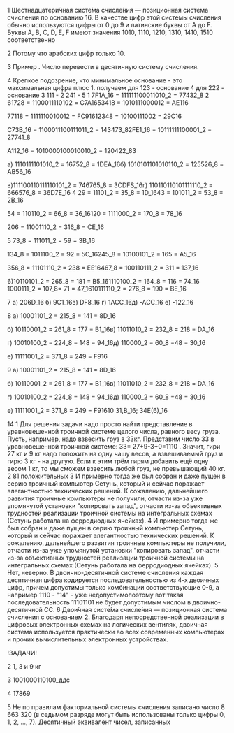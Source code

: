 1 Шестнадцатери́чная систе́ма счисле́ния — позиционная система счисления по основанию 16. В качестве цифр этой системы счисления обычно используются цифры от 0 до 9 и латинские буквы от A до F. Буквы A, B, C, D, E, F имеют значения 1010, 1110, 1210, 1310, 1410, 1510 соответственно

2 Потому что арабских цифр только 10.

3 Пример . Число  перевести в десятичную систему счисления.

4 Крепкое подозрение, что минимальное основание - это максимальная цифра плюс 1. 
получаем для 123 - основание 4 для 222 - основание 3 
111 - 2 241 - 5 
1  7F1А_16 = 111111100011010_2 = 77432_8
2
61728 = 1100011110102 = C7A1653418 = 1010111000012 = AE116

77118 = 1111110010012 = FC91612348 = 10100111002 = 29C16

С73В_16 = 1100011100111011_2 = 143473_82FЕ1_16 = 10111111100001_2 = 27741_8

А112_16 = 1010000100010010_2 = 120422_83

 а) 1110111101010_2 = 16752_8 = 1DEA_16б) 1010101101010110_2 = 125526_8 = AB56_16
 
в)111100110111110101_2 = 746765_8 = 3CDFS_16г) 110110110101111110_2 = 666576_8 = 36D7E_16
4
 29 = 11101_2 = 35_8 = 1D_1643 = 101011_2 = 53_8 = 2B_16
 
54 = 110110_2 = 66_8 = 36_16120 = 1111000_2 = 170_8 = 78_16

206 = 11001110_2 = 316_8 = CE_16

5 73_8 = 111011_2 = 59 = 3B_16

134_8 = 1011100_2 = 92 = 5C_16245_8 = 10100101_2 = 165 = A5_16

356_8 = 11101110_2 = 238 = EE16467_8 = 100110111_2 = 311 = 137_16

6)10110101_2 = 265_8 = 181 = B5_161110100_2 = 164_8 = 116 = 74_16
1000111_2 = 107_8= 71 = 47_1610111110_2
= 276_8 = 190 = BE_16

7 а) 206D_16
б) 9С1_16в) DF8_16
г) 1АСС_16д) -АСС_16
е) -122_16

8 а) 10001101_2 = 215_8 = 141 = 8D_16

б) 10110001_2 = 261_8 = 177 = B1_16в) 11011010_2 = 232_8 = 218 = DA_16

г) 10010100_2 = 224_8 = 148 = 94_16д) 110000_2 = 60_8 =48 = 30_16

е) 11111001_2 = 371_8 = 249 = F916

9 а) 10001101_2 = 215_8 = 141 = 8D_16

б) 10110001_2 = 261_8 = 177 = B1_16в) 11011010_2 = 232_8 = 218 = DA_16

г) 10010100_2 = 224_8 = 148 = 94_16д) 110000_2 = 60_8 =48 = 30_16

е) 11111001_2 = 371_8 = 249 = F91610 31,В_16; 34Е(6)_16

14 
1   Для решения задачи надо просто найти представление в уравновешенной троичной системе целого числа, равного весу груза. Пусть, например, надо взвесить груз в 33кг. Представим число 33 в уравновешенной троичной системе: 33= 27+9-3+0=1110 . Значит, гири 27 кг и 9 кг надо положить на одну чашу весов, а взвешиваемый груз и гирю 3 кг - на другую. Если к этим трём гирям добавить ещё одну весом 1 кг, то мы сможем взвесить любой груз, не превышающий 40 кг.
2 81 положительных
3 И примерно тогда же был собран и даже пущен в серию троичный компьютер Сетунь, который и сейчас поражает элегантностью технических решений. К сожалению, дальнейшего развития троичные компьютеры не получили, отчасти из-за уже упомянутой установки "копировать запад", отчасти из-за объективных трудностей реализации троичной системы на интегральных схемах (Сетунь работала на ферродиодных ячейках).
4 И примерно тогда же был собран и даже пущен в серию троичный компьютер Сетунь, который и сейчас поражает элегантностью технических решений. К сожалению, дальнейшего развития троичные компьютеры не получили, отчасти из-за уже упомянутой установки "копировать запад", отчасти из-за объективных трудностей реализации троичной системы на интегральных схемах (Сетунь работала на ферродиодных ячейках).
5 Нет, неверно. В двоично-десятичной системе счисления каждая десятичная цифра кодируется последовательностью из 4-х двоичных цифр, причем допустимы только комбинации соответствующие 0-9, а например 1110 - "14" - уже недопустимопоэтому вот такая последовательность 11101101 не будет допустимым числом в двоично-десятичной СС.
6 Двои́чная систе́ма счисле́ния — позиционная система счисления с основанием 2. Благодаря непосредственной реализации в цифровых электронных схемах на логических вентилях, двоичная система используется практически во всех современных компьютерах и прочих вычислительных электронных устройствах.

!ЗАДАЧИ!

2  1, 3 и 9 кг

3 1001000110100_ддс

4 17869

5 Не по правилам факториальной системы счисления записано число 8 663 320 (в седьмом разряде могут быть использованы только цифры 0, 1, 2, …, 7).
Десятичный эквивалент чисел, записанных
